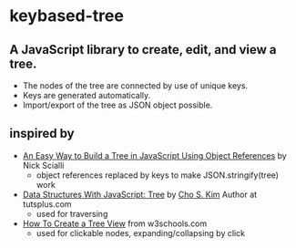 # keybased-tree
## A JavaScript library to create, edit, and view a tree.
* The nodes of the tree are connected by use of unique keys.
* Keys are generated automatically.
* Import/export of the tree as JSON object possible.

## inspired by
* [An Easy Way to Build a Tree in JavaScript Using Object References](https://typeofnan.dev/an-easy-way-to-build-a-tree-with-object-references/) by Nick Scialli
  *  object references replaced by keys to make JSON.stringify(tree) work
* [Data Structures With JavaScript: Tree](https://code.tutsplus.com/articles/data-structures-with-javascript-tree--cms-23393) by [Cho S. Kim](https://tutsplus.com/authors/cho-kim) Author at tutsplus.com
  * used for traversing
* [How To Create a Tree View](https://www.w3schools.com/howto/howto_js_treeview.asp) from w3schools.com
  * used for clickable nodes, expanding/collapsing by click
